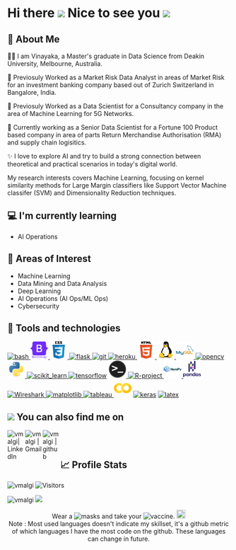 <h1> Hi there <img src="https://raw.githubusercontent.com/verma-anushka/verma-anushka/master/gifs/wave.gif" width="30px"> Nice to see you <img src="https://emojis.slackmojis.com/emojis/images/1531849430/4246/blob-sunglasses.gif?1531849430" width="30"/> </h1>

## 🚀 About Me
👨‍🎓 I am Vinayaka, a Master's graduate in Data Science from Deakin University, Melbourne, Australia.

:office: Previosuly Worked as a Market Risk Data Analyst in areas of Market Risk for an investment banking company based out of Zurich Switzerland in Bangalore, India.

:office: Previosuly Worked as a Data Scientist for a Consultancy company in the area of Machine Learning for 5G Networks.

:office: Currently working as a Senior Data Scientist for a Fortune 100 Product based company in area of parts Return Merchandise Authorisation (RMA) and supply chain logisitics.

<!-- :man_student: I Completed my Bachelors in Information Science and Engineering from Sri Jayachamarajendra College of Engineering, Mysore, India -->

✨ I love to explore AI and try to build a strong connection between theoretical and practical scenarios in today's digital world.

My research interests covers Machine Learning, focusing on kernel similarity methods for Large Margin classifiers like Support Vector Machine classifer (SVM) and Dimensionality Reduction techniques.


## 💻 I'm currently learning

- AI Operations

## 🎯 Areas of Interest
- Machine Learning
- Data Mining and Data Analysis
- Deep Learning
- AI Operations (AI Ops/ML Ops)
- Cybersecurity

## 🔧 Tools and technologies

<p align="left"> <a href="https://www.gnu.org/software/bash/" target="_blank"> <img src="https://www.vectorlogo.zone/logos/gnu_bash/gnu_bash-icon.svg" alt="bash" width="40" height="40"/> </a> <a href="https://getbootstrap.com" target="_blank"> <img src="https://raw.githubusercontent.com/devicons/devicon/master/icons/bootstrap/bootstrap-plain-wordmark.svg" alt="bootstrap" width="40" height="40"/> </a> <a href="https://www.w3schools.com/css/" target="_blank"> <img src="https://raw.githubusercontent.com/devicons/devicon/master/icons/css3/css3-original-wordmark.svg" alt="css3" width="40" height="40"/> </a> <a href="https://flask.palletsprojects.com/" target="_blank"> <img src="https://www.vectorlogo.zone/logos/pocoo_flask/pocoo_flask-icon.svg" alt="flask" width="40" height="40"/> </a> <a href="https://git-scm.com/" target="_blank"> <img src="https://www.vectorlogo.zone/logos/git-scm/git-scm-icon.svg" alt="git" width="40" height="40"/> </a> <a href="https://heroku.com" target="_blank"> <img src="https://www.vectorlogo.zone/logos/heroku/heroku-icon.svg" alt="heroku" width="40" height="40"/> </a> <a href="https://www.w3.org/html/" target="_blank"> <img src="https://raw.githubusercontent.com/devicons/devicon/master/icons/html5/html5-original-wordmark.svg" alt="html5" width="40" height="40"/> </a> <a href="https://www.linux.org/" target="_blank"> <img src="https://raw.githubusercontent.com/devicons/devicon/master/icons/linux/linux-original.svg" alt="linux" width="40" height="40"/> </a> <a href="https://www.mysql.com/" target="_blank"> <img src="https://raw.githubusercontent.com/devicons/devicon/master/icons/mysql/mysql-original-wordmark.svg" alt="mysql" width="40" height="40"/> </a> <a href="https://opencv.org/" target="_blank"> <img src="https://www.vectorlogo.zone/logos/opencv/opencv-icon.svg" alt="opencv" width="40" height="40"/> </a> <a href="https://www.python.org" target="_blank">  <img src="https://raw.githubusercontent.com/devicons/devicon/master/icons/python/python-original.svg" alt="python" width="40" height="40"/> </a> <a href="https://pytorch.org/" target="_blank"> <img src="https://upload.wikimedia.org/wikipedia/commons/0/05/Scikit_learn_logo_small.svg" alt="scikit_learn" width="40" height="40"/> </a> <a href="https://www.tensorflow.org" target="_blank"> <img src="https://www.vectorlogo.zone/logos/tensorflow/tensorflow-icon.svg" alt="tensorflow" width="40" height="40"/></a> <img src="https://raw.githubusercontent.com/github/explore/80688e429a7d4ef2fca1e82350fe8e3517d3494d/topics/terminal/terminal.png" alt="terminal" width="40" height="40"><a href="https://www.r-project.org/" target="_blank"> <img src="https://www.vectorlogo.zone/logos/r-project/r-project-official.svg" alt="R-project" width="40" height="40"/></a><a href="https://numpy.org/" target="_blank"> <img src="https://github.com/devicons/devicon/blob/master/icons/numpy/numpy-original-wordmark.svg" alt="NumPy" width="40" height="40"/></a><a href="https://pandas.pydata.org/" target="_blank"> <img src="https://github.com/devicons/devicon/blob/master/icons/pandas/pandas-original-wordmark.svg" alt="Pandas" width="40" height="40"/></a><a href="https://www.wireshark.org/" target="_blank"> <img src="https://www.vectorlogo.zone/logos/wireshark/wireshark-ar21.svg" alt="Wireshark" width="70" height="40"/></a><a href="https://matplotlib.org/" target="_blank"> <img src="https://github.com/valohai/ml-logos/blob/master/matplotlib.svg" alt="matplotlib" width="70" height="40"/></a><a href="https://www.tableau.com/" target="_blank"> <img src="https://github.com/gilbarbara/logos/blob/master/logos/tableau-icon.svg" alt="tableau" width="40" height="40"/></a><a href="https://colab.research.google.com/" target="_blank"> <img src="https://github.com/edent/SuperTinyIcons/blob/master/images/svg/colaboratory.svg" alt="google_colab" width="40" height="40"/></a>
 <a href="https://keras.io/" target="_blank"> <img src="https://github.com/valohai/ml-logos/blob/master/keras-text.svg" alt="keras" width="70" height="40"/></a>
 <a href="https://www.latex-project.org/" target="_blank"> <img src="https://github.com/file-icons/icons/blob/master/svg/LaTeX.svg" alt="latex" width="40" height="40"/></a>
</p>


## <img src="https://media.giphy.com/media/LnQjpWaON8nhr21vNW/giphy.gif" height="32"> You can also find me on

[<img align="left" alt="vmalgi| LinkedIn" width="40px" src="https://img.icons8.com/color/48/000000/linkedin.png" />][linkedin]
[<img align="left" alt="vmalgi | Gmail" width="40px" src="https://img.icons8.com/color/gmail" />][gmail]
[<img align="left" alt="vmalgi | github" width="40px" src="https://img.icons8.com/color/github" />][github]

<br>
<br>


[linkedin]: https://www.linkedin.com/in/vinayaka.malgi
[gmail]: mailto:vinayakam19@gmail.com
[github]: https://github.com/vmalgi




## &#x1f4c8; Profile Stats

<p align="left"> 
  <img src="https://komarev.com/ghpvc/?username=vmalgi&label=Profile%20views&color=0e75b6&style=flat" alt="vmalgi" />                         
  <img src="https://visitor-badge.laobi.icu/badge?page_id=vmalgi" alt="Visitors">                     
</p>

<p align="left">
  <img src="https://github-readme-streak-stats.herokuapp.com/?user=vmalgi&" alt="vmalgi" />
  <img src="https://github-readme-stats.vercel.app/api/top-langs/?username=vmalgi&layout=compact&count_private=true&hide=html,scss,,ejs&theme=default&line_height=10" />
</p>

<p align="center">
    Wear a <img src = "https://emojis.slackmojis.com/emojis/images/1620847010/38349/mask.png?1620847010" alt="masks" width="20" height="20" /> and take your <img src ="https://emojis.slackmojis.com/emojis/images/1622050776/41534/vaccine.png?1622050776" alt="vaccine" width="20" height="20" />. <img src = "https://emojis.slackmojis.com/emojis/images/1615426819/19573/thankyou.gif?1615426819" width="20" height="20" /><br>
 Note : Most used languages doesn't indicate my skillset, it's a github metric of which languages I have the most code on the github. These languages can change in future.
  </p>
</p>

<!--
**Vinayakam19/Vinayakam19** is a ✨ _special_ ✨ repository because its `README.md` (this file) appears on your GitHub profile.

Here are some ideas to get you started:

- 🔭 I’m currently working on ...
- 🌱 I’m currently learning ...
- 👯 I’m looking to collaborate on ...
- 🤔 I’m looking for help with ...
- 💬 Ask me about ...
- 📫 How to reach me: ...
- 😄 Pronouns: ...
- ⚡ Fun fact: ...
-->
